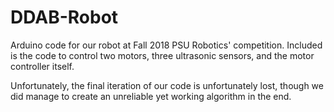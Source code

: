 # DDAB-Robot

Arduino code for our robot at Fall 2018 PSU Robotics' competition. Included is the code to control two motors, three ultrasonic sensors, and the motor controller itself.

Unfortunately, the final iteration of our code is unfortunately lost, though we did manage to create an unreliable yet working algorithm in the end.
